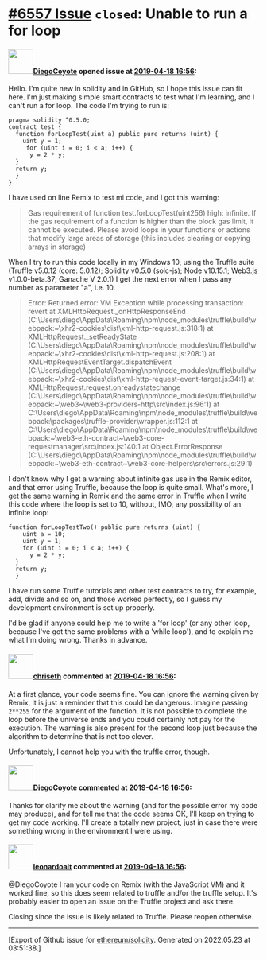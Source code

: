 # [\#6557 Issue](https://github.com/ethereum/solidity/issues/6557) `closed`: Unable to run a for loop

#### <img src="https://avatars.githubusercontent.com/u/47536070?v=4" width="50">[DiegoCoyote](https://github.com/DiegoCoyote) opened issue at [2019-04-18 16:56](https://github.com/ethereum/solidity/issues/6557):

Hello. I'm quite new in solidity and in GitHub, so I hope this issue can fit here.
I'm just making simple smart contracts to test what I'm learning, and I can't run a for loop.
The code I'm trying to run is:
```
pragma solidity ^0.5.0;
contract test {
  function forLoopTest(uint a) public pure returns (uint) {
    uint y = 1;
     for (uint i = 0; i < a; i++) {
      y = 2 * y;
  }
  return y;
  }
}
```
I have used on line Remix to test mi code, and I got this warning:
>Gas requirement of function test.forLoopTest(uint256) high: infinite. If the gas requirement of a function is higher than the block gas limit, it cannot be executed. Please avoid loops in your functions or actions that modify large areas of storage (this includes clearing or copying arrays in storage)

When I try to run this code locally in my Windows 10, using the Truffle suite (Truffle v5.0.12 (core: 5.0.12); Solidity v0.5.0 (solc-js); Node v10.15.1; Web3.js v1.0.0-beta.37; Ganache V 2.0.1) I get the next error when I pass any number as parameter "a", i.e. 10.
>Error: Returned error: VM Exception while processing transaction: revert
    at XMLHttpRequest._onHttpResponseEnd (C:\Users\diego\AppData\Roaming\npm\node_modules\truffle\build\webpack:\~\xhr2-cookies\dist\xml-http-request.js:318:1)
    at XMLHttpRequest._setReadyState (C:\Users\diego\AppData\Roaming\npm\node_modules\truffle\build\webpack:\~\xhr2-cookies\dist\xml-http-request.js:208:1)
    at XMLHttpRequestEventTarget.dispatchEvent (C:\Users\diego\AppData\Roaming\npm\node_modules\truffle\build\webpack:\~\xhr2-cookies\dist\xml-http-request-event-target.js:34:1)
    at XMLHttpRequest.request.onreadystatechange (C:\Users\diego\AppData\Roaming\npm\node_modules\truffle\build\webpack:\~\web3\~\web3-providers-http\src\index.js:96:1)
    at C:\Users\diego\AppData\Roaming\npm\node_modules\truffle\build\webpack:\packages\truffle-provider\wrapper.js:112:1
    at C:\Users\diego\AppData\Roaming\npm\node_modules\truffle\build\webpack:\~\web3-eth-contract\~\web3-core-requestmanager\src\index.js:140:1
    at Object.ErrorResponse (C:\Users\diego\AppData\Roaming\npm\node_modules\truffle\build\webpack:\~\web3-eth-contract\~\web3-core-helpers\src\errors.js:29:1)

I don't know why I get a warning about infinite gas use in the Remix editor, and that error using Truffle, because the loop is quite small. What's more, I get the same warning in Remix and the same error in Truffle when I write this code where the loop is set to 10, without, IMO, any possibility of an infinite loop:
```
function forLoopTestTwo() public pure returns (uint) {
    uint a = 10;
    uint y = 1;
    for (uint i = 0; i < a; i++) {
      y = 2 * y;
  }
  return y;
  }
```
I have run some Truffle tutorials and other test contracts to try, for example, add, divide and so on, and those worked perfectly, so I guess my development environment is set up properly.

I'd be glad if anyone could help me to write a 'for loop' (or any other loop, because I've got the same problems with a 'while loop'), and to explain me what I'm doing wrong.
Thanks in advance.

#### <img src="https://avatars.githubusercontent.com/u/9073706?v=4" width="50">[chriseth](https://github.com/chriseth) commented at [2019-04-18 16:56](https://github.com/ethereum/solidity/issues/6557#issuecomment-484682127):

At a first glance, your code seems fine. You can ignore the warning given by Remix, it is just a reminder that this could be dangerous. Imagine passing `2**255` for the argument of the function. It is not possible to complete the loop before the universe ends and you could certainly not pay for the execution. The warning is also present for the second loop just because the algorithm to determine that is not too clever.

Unfortunately, I cannot help you with the truffle error, though.

#### <img src="https://avatars.githubusercontent.com/u/47536070?v=4" width="50">[DiegoCoyote](https://github.com/DiegoCoyote) commented at [2019-04-18 16:56](https://github.com/ethereum/solidity/issues/6557#issuecomment-484801821):

Thanks for clarify me about the warning (and for the possible error my code may produce), and for tell me that the code seems OK, I'll keep on trying to get my code working. I'll create a totally new project, just in case there were something wrong in the environment I were using.

#### <img src="https://avatars.githubusercontent.com/u/504195?u=ce2facd14af9fd474ebff49f0d44891f56f7500f&v=4" width="50">[leonardoalt](https://github.com/leonardoalt) commented at [2019-04-18 16:56](https://github.com/ethereum/solidity/issues/6557#issuecomment-484821026):

@DiegoCoyote I ran your code on Remix (with the JavaScript VM) and it worked fine, so this does seem related to truffle and/or the truffle setup. It's probably easier to open an issue on the Truffle project and ask there.

Closing since the issue is likely related to Truffle. Please reopen otherwise.


-------------------------------------------------------------------------------



[Export of Github issue for [ethereum/solidity](https://github.com/ethereum/solidity). Generated on 2022.05.23 at 03:51:38.]
